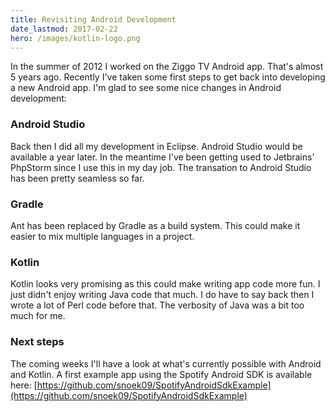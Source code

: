 ```yaml
---
title: Revisiting Android Development
date_lastmod: 2017-02-22
hero: /images/kotlin-logo.png
---
```


In the summer of 2012 I worked on the Ziggo TV Android app. That's almost 5 years ago.
Recently I've taken some first steps to get back into developing a new Android app.
I'm glad to see some nice changes in Android development:

<!-- more -->
### Android Studio

Back then I did all my development in Eclipse. Android Studio would be available a year later.
In the meantime I've been getting used to Jetbrains' PhpStorm since I use this in my day job.
The transation to Android Studio has been pretty seamless so far.

### Gradle

Ant has been replaced by Gradle as a build system. This could make it easier to mix multiple languages in a project.

### Kotlin

Kotlin looks very promising as this could make writing app code more fun.
I just didn't enjoy writing Java code that much. I do have to say back then I wrote a lot of Perl code before that. The verbosity of Java was a bit too much for me.
 
### Next steps
 
The coming weeks I'll have a look at what's currently possible with Android and Kotlin.
A first example app using the Spotify Android SDK is available here:
[https://github.com/snoek09/SpotifyAndroidSdkExample](https://github.com/snoek09/SpotifyAndroidSdkExample)
